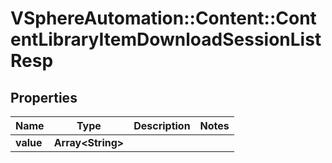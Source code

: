 # VSphereAutomation::Content::ContentLibraryItemDownloadSessionListResp

## Properties
Name | Type | Description | Notes
------------ | ------------- | ------------- | -------------
**value** | **Array&lt;String&gt;** |  | 


